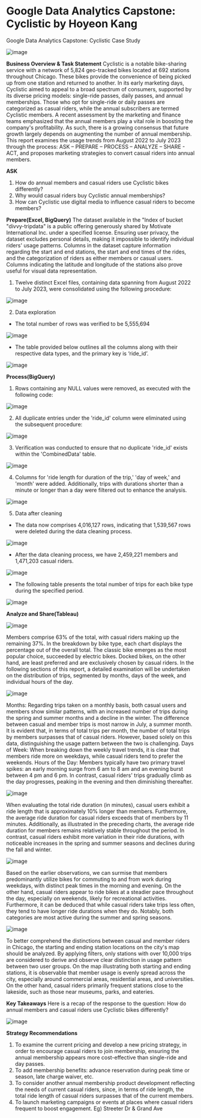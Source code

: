 # Google Data Analytics Capstone: Cyclistic by Hoyeon Kang
Google Data Analytics Capstone: Cyclistic Case Study

![image](https://github.com/HoyeonJoeKang/Google_Data_Analytics_Certificate_Cyclistic_Hoyeon_Kang/assets/126655433/896310c3-9d5c-4820-bff7-a994ea90140b)




**Business Overview & Task Statement**
Cyclistic is a notable bike-sharing service with a network of 5,824 geo-tracked bikes located at 692 stations throughout Chicago. These bikes provide the convenience of being picked up from one station and returned to another. In its early marketing days, Cyclistic aimed to appeal to a broad spectrum of consumers, supported by its diverse pricing models: single-ride passes, daily passes, and annual memberships. Those who opt for single-ride or daily passes are categorized as casual riders, while the annual subscribers are termed Cyclistic members. 
A recent assessment by the marketing and finance teams emphasized that the annual members play a vital role in boosting the company's profitability. As such, there is a growing consensus that future growth largely depends on augmenting the number of annual membership. 
This report examines the usage trends from August 2022 to July 2023 through the process: ASK – PREPARE – PROCESS – ANALYZE – SHARE - ACT, and proposes marketing strategies to convert casual riders into annual members.


**ASK**
1. How do annual members and casual riders use Cyclistic bikes differently? 
2. Why would casual riders buy Cyclistic annual memberships? 
3. How can Cyclistic use digital media to influence casual riders to become members?



**Prepare(Excel, BigQuery)**
  The dataset available in the "Index of bucket "divvy-tripdata" is a public offering generously shared by Motivate International Inc. under a specified license. Ensuring user privacy, the dataset excludes personal details, making it impossible to identify individual riders' usage patterns.
Columns in the dataset capture information regarding the start and end stations, the start and end times of the rides, and the categorization of riders as either members or casual users. Columns indicating the latitude and longitude of the stations also prove useful for visual data representation.

1.	Twelve distinct Excel files, containing data spanning from August 2022 to July 2023, were consolidated using the following procedure:


![image](https://github.com/HoyeonJoeKang/Google_Data_Analytics_Certificate_Cyclistic_Hoyeon_Kang/assets/126655433/bb1c1523-2274-40a0-b03b-dd09e1970b81)

















2.	Data exploration

-	The total number of rows was verified to be 5,555,694


![image](https://github.com/HoyeonJoeKang/Google-Data-Analytics-Capstone-Cyclistic-by-Hoyeon_Kang/assets/126655433/a792210b-a056-40b5-adf2-308ccadc3663)


-	The table provided below outlines all the columns along with their respective data types, and the primary key is ‘ride_id’.



![image](https://github.com/HoyeonJoeKang/Google_Data_Analytics_Certificate_Cyclistic_Hoyeon_Kang/assets/126655433/e9df0847-ca3c-4812-9be7-9cd72eb3292a)




















**Process(BigQuery)**
1.	Rows containing any NULL values were removed, as executed with the following code:

![image](https://github.com/HoyeonJoeKang/Google_Data_Analytics_Certificate_Cyclistic_Hoyeon_Kang/assets/126655433/1d259ab9-9dfd-4308-ab0e-68c57e981cb7)








2.	All duplicate entries under the 'ride_id' column were eliminated using the subsequent procedure:

![image](https://github.com/HoyeonJoeKang/Google_Data_Analytics_Certificate_Cyclistic_Hoyeon_Kang/assets/126655433/a39755e0-73f4-43b3-8df6-0ef52e9c8dbe)







3.	Verification was conducted to ensure that no duplicate 'ride_id' exists within the 'CombinedData' table.

![image](https://github.com/HoyeonJoeKang/Google_Data_Analytics_Certificate_Cyclistic_Hoyeon_Kang/assets/126655433/2b3ba63b-5586-40b3-9fae-4224555134a0)




4.	Columns for 'ride length for duration of the trip,' 'day of week,' and 'month' were added. Additionally, trips with durations shorter than a minute or longer than a day were filtered out to enhance the analysis.

![image](https://github.com/HoyeonJoeKang/Google_Data_Analytics_Certificate_Cyclistic_Hoyeon_Kang/assets/126655433/ed7a9ad0-2a06-47b6-bcf7-a1eae1753bc5)


























5.	Data after cleaning

-	The data now comprises 4,016,127 rows, indicating that 1,539,567 rows were deleted during the data cleaning process.

![image](https://github.com/HoyeonJoeKang/Google_Data_Analytics_Certificate_Cyclistic_Hoyeon_Kang/assets/126655433/629a5c1c-54ea-4a03-bf91-4f2dde30cc0d)


-	After the data cleaning process, we have 2,459,221 members and 1,471,203 casual riders.

![image](https://github.com/HoyeonJoeKang/Google_Data_Analytics_Certificate_Cyclistic_Hoyeon_Kang/assets/126655433/fbe416ff-4f28-4bf0-b4c1-304e7e033bf5)



-	The following table presents the total number of trips for each bike type during the specified period.

![image](https://github.com/HoyeonJoeKang/Google_Data_Analytics_Certificate_Cyclistic_Hoyeon_Kang/assets/126655433/eae669e9-988d-4acf-9e06-115d0b52a271)














**Analyze and Share(Tableau)**

![image](https://github.com/HoyeonJoeKang/Google_Data_Analytics_Certificate_Cyclistic_Hoyeon_Kang/assets/126655433/da3fba8f-ebde-4da9-8c31-13435ae2b661)



Members comprise 63% of the total, with casual riders making up the remaining 37%. In the breakdown by bike type, each chart displays the percentage out of the overall total. The classic bike emerges as the most popular choice, succeeded by electric bikes. Docked bikes, on the other hand, are least preferred and are exclusively chosen by casual riders. 
In the following sections of this report, a detailed examination will be undertaken on the distribution of trips, segmented by months, days of the week, and individual hours of the day.


![image](https://github.com/HoyeonJoeKang/Google_Data_Analytics_Certificate_Cyclistic_Hoyeon_Kang/assets/126655433/c53cd938-9db7-4bec-9ce2-c088c979c027)













 
 

Months: Regarding trips taken on a monthly basis, both casual users and members show similar patterns, with an increased number of trips during the spring and summer months and a decline in the winter. The difference between casual and member trips is most narrow in July, a summer month. It is evident that, in terms of total trips per month, the number of total trips by members surpasses that of casual riders. However, based solely on this data, distinguishing the usage pattern between the two is challenging.
Days of Week: When breaking down the weekly travel trends, it is clear that members ride more on weekdays, while casual riders tend to prefer the weekends.
Hours of the Day: Members typically have two primary travel spikes: an early morning surge from 6 am to 8 am and an evening burst between 4 pm and 6 pm. In contrast, casual riders' trips gradually climb as the day progresses, peaking in the evening and then diminishing thereafter.



![image](https://github.com/HoyeonJoeKang/Google_Data_Analytics_Certificate_Cyclistic_Hoyeon_Kang/assets/126655433/e8f6b86c-8253-423d-a9db-d8029f54c5e6)






When evaluating the total ride duration (in minutes), casual users exhibit a ride length that is approximately 10% longer than members. Furthermore, the average ride duration for casual riders exceeds that of members by 11 minutes. Additionally, as illustrated in the preceding charts, the average ride duration for members remains relatively stable throughout the period. In contrast, casual riders exhibit more variation in their ride durations, with noticeable increases in the spring and summer seasons and declines during the fall and winter.




![image](https://github.com/HoyeonJoeKang/Google_Data_Analytics_Certificate_Cyclistic_Hoyeon_Kang/assets/126655433/f5451d04-608e-45cd-bf4b-648fccc26e1f)





Based on the earlier observations, we can surmise that members predominantly utilize bikes for commuting to and from work during weekdays, with distinct peak times in the morning and evening. On the other hand, casual riders appear to ride bikes at a steadier pace throughout the day, especially on weekends, likely for recreational activities. Furthermore, it can be deduced that while casual riders take trips less often, they tend to have longer ride durations when they do. Notably, both categories are most active during the summer and spring seasons.


![image](https://github.com/HoyeonJoeKang/Google_Data_Analytics_Certificate_Cyclistic_Hoyeon_Kang/assets/126655433/38d4abbb-b623-4254-82f0-fddb97863132)



To better comprehend the distinctions between casual and member riders in Chicago, the starting and ending station locations on the city's map should be analyzed. By applying filters, only stations with over 10,000 trips are considered to derive and observe clear distinction in usage pattern between two user groups.
On the map illustrating both starting and ending stations, it is observable that member usage is evenly spread across the city, especially around commercial areas, residential areas, and universities. On the other hand, casual riders primarily frequent stations close to the lakeside, such as those near museums, parks, and eateries.


**Key Takeaways**
Here is a recap of the response to the question: How do annual members and casual riders use Cyclistic bikes differently?


![image](https://github.com/HoyeonJoeKang/Google_Data_Analytics_Certificate_Cyclistic_Hoyeon_Kang/assets/126655433/438c843b-a3be-402b-a737-6064ba69c261)



**Strategy Recommendations**
1.	To examine the current pricing and develop a new pricing strategy, in order to encourage casual riders to join membership, ensuring the annual membership appears more cost-effective than single-ride and day passes.
2.	To add membership benefits: advance reservation during peak time or season, late charge waiver, etc.
3.	To consider another annual membership product development reflecting the needs of current casual riders, since, in terms of ride length, the total ride length of casual riders surpasses that of the current members.
4.	To launch marketing campaigns or events at places where casual riders frequent to boost engagement. Eg) Streeter Dr & Grand Ave
